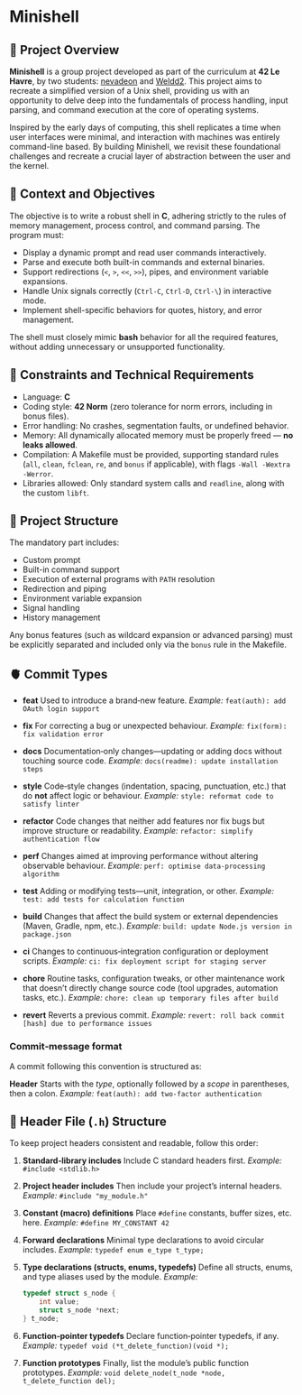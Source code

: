 # Minishell

## 📌 Project Overview

**Minishell** is a group project developed as part of the curriculum at **42 Le Havre**, by two students: [nevadeon](https://github.com/nevadeon) and [Weldd2](https://github.com/Weldd2). This project aims to recreate a simplified version of a Unix shell, providing us with an opportunity to delve deep into the fundamentals of process handling, input parsing, and command execution at the core of operating systems.

Inspired by the early days of computing, this shell replicates a time when user interfaces were minimal, and interaction with machines was entirely command-line based. By building Minishell, we revisit these foundational challenges and recreate a crucial layer of abstraction between the user and the kernel.

## 🧠 Context and Objectives

The objective is to write a robust shell in **C**, adhering strictly to the rules of memory management, process control, and command parsing. The program must:

* Display a dynamic prompt and read user commands interactively.
* Parse and execute both built-in commands and external binaries.
* Support redirections (`<`, `>`, `<<`, `>>`), pipes, and environment variable expansions.
* Handle Unix signals correctly (`Ctrl-C`, `Ctrl-D`, `Ctrl-\`) in interactive mode.
* Implement shell-specific behaviors for quotes, history, and error management.

The shell must closely mimic **bash** behavior for all the required features, without adding unnecessary or unsupported functionality.

## 🧾 Constraints and Technical Requirements

* Language: **C**
* Coding style: **42 Norm** (zero tolerance for norm errors, including in bonus files).
* Error handling: No crashes, segmentation faults, or undefined behavior.
* Memory: All dynamically allocated memory must be properly freed — **no leaks allowed**.
* Compilation: A Makefile must be provided, supporting standard rules (`all`, `clean`, `fclean`, `re`, and `bonus` if applicable), with flags `-Wall -Wextra -Werror`.
* Libraries allowed: Only standard system calls and `readline`, along with the custom `libft`.

## 📂 Project Structure

The mandatory part includes:

* Custom prompt
* Built-in command support
* Execution of external programs with `PATH` resolution
* Redirection and piping
* Environment variable expansion
* Signal handling
* History management

Any bonus features (such as wildcard expansion or advanced parsing) must be explicitly separated and included only via the `bonus` rule in the Makefile.

## 🫀 Commit Types

* **feat**
  Used to introduce a brand‑new feature.
  *Example:* `feat(auth): add OAuth login support`

* **fix**
  For correcting a bug or unexpected behaviour.
  *Example:* `fix(form): fix validation error`

* **docs**
  Documentation‑only changes—updating or adding docs without touching source code.
  *Example:* `docs(readme): update installation steps`

* **style**
  Code‑style changes (indentation, spacing, punctuation, etc.) that do **not** affect logic or behaviour.
  *Example:* `style: reformat code to satisfy linter`

* **refactor**
  Code changes that neither add features nor fix bugs but improve structure or readability.
  *Example:* `refactor: simplify authentication flow`

* **perf**
  Changes aimed at improving performance without altering observable behaviour.
  *Example:* `perf: optimise data‑processing algorithm`

* **test**
  Adding or modifying tests—unit, integration, or other.
  *Example:* `test: add tests for calculation function`

* **build**
  Changes that affect the build system or external dependencies (Maven, Gradle, npm, etc.).
  *Example:* `build: update Node.js version in package.json`

* **ci**
  Changes to continuous‑integration configuration or deployment scripts.
  *Example:* `ci: fix deployment script for staging server`

* **chore**
  Routine tasks, configuration tweaks, or other maintenance work that doesn’t directly change source code (tool upgrades, automation tasks, etc.).
  *Example:* `chore: clean up temporary files after build`

* **revert**
  Reverts a previous commit.
  *Example:* `revert: roll back commit [hash] due to performance issues`

### Commit‑message format

A commit following this convention is structured as:

**Header**
Starts with the *type*, optionally followed by a *scope* in parentheses, then a colon.
*Example:* `feat(auth): add two‑factor authentication`

## 🧠 Header File (`.h`) Structure

To keep project headers consistent and readable, follow this order:

1. **Standard‑library includes**
   Include C standard headers first.
   *Example:* `#include <stdlib.h>`

2. **Project header includes**
   Then include your project’s internal headers.
   *Example:* `#include "my_module.h"`

3. **Constant (macro) definitions**
   Place `#define` constants, buffer sizes, etc. here.
   *Example:* `#define MY_CONSTANT 42`

4. **Forward declarations**
   Minimal type declarations to avoid circular includes.
   *Example:* `typedef enum e_type t_type;`

5. **Type declarations (structs, enums, typedefs)**
   Define all structs, enums, and type aliases used by the module.
   *Example:*

   ```c
   typedef struct s_node {
       int value;
       struct s_node *next;
   } t_node;
   ```

6. **Function‑pointer typedefs**
   Declare function‑pointer typedefs, if any.
   *Example:* `typedef void (*t_delete_function)(void *);`

7. **Function prototypes**
   Finally, list the module’s public function prototypes.
   *Example:* `void delete_node(t_node *node, t_delete_function del);`
